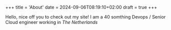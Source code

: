 +++
title = 'About'
date = 2024-09-06T08:19:10+02:00
draft = true
+++

Hello, nice off you to check out my site! I am a 40 somthing Devops / Senior Cloud engineer working in *The Netherlands*
